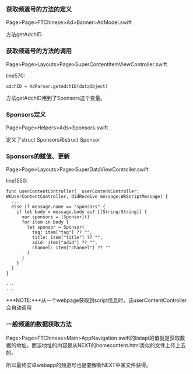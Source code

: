 ### 获取频道号的方法的定义

Page>Page>FTChinese>Ad>Banner>AdModel.swift

方法getAdchID

### 获取频道号的方法的调用
Page>Page>Layouts>Page>SuperContentItemViewController.swift

line570:
```
adchID = AdParser.getAdchID(dataObject)
```

方法getAdchID用到了Sponsors这个变量。

### Sponsors定义
Page>Page>Helpers>Ads>Sponsors.swift

定义了struct Sponsors和struct Sponsor

### Sponsors的赋值、更新
Page>Page>Layouts>Page>SuperDataViewController.swift

line1550:
```
func userContentController(_ userContentController: WKUserContentController, didReceive message:WKScriptMessage) {
  ...
  else if message.name == "sponsors" {
    if let body = message.body as? [[String:String]] {
      var sponsors = [Sponsor]()
      for item in body {
        let sponsor = Sponsor(
          tag: item["tag"] ?? "",
          title: item["title"] ?? "",
          adid: item["adid"] ?? "",
          channel: item["channel"] ?? ""
        )
      }
    }
  }
}

...
...
```

***NOTE:***从一个webpage获取到script信息时，该userContentController会自动调用

### 一般频道的数据获取方法
Page>Page>FTChinese>Main>AppNavigation.swift的listapi的值就是获取数据的地址，而该地址的内容是从NEXT的homecontent.html类似的文件上传上去的。

所以最终安卓webapp的频道号也是要解析NEXT中某文件获得。
